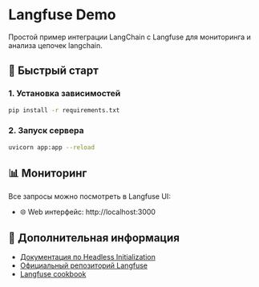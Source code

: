 # Langfuse Demo

Простой пример интеграции LangChain с Langfuse  для мониторинга и анализа цепочек langchain.

## 🚀 Быстрый старт

### 1. Установка зависимостей
```bash
pip install -r requirements.txt
```

### 2. Запуск сервера
```bash
uvicorn app:app --reload
```
## 📊 Мониторинг

Все запросы можно посмотреть в Langfuse UI:
- 🌐 Web интерфейс: http://localhost:3000

## 🔗 Дополнительная информация

- [Документация по Headless Initialization](https://langfuse.com/self-hosting/headless-initialization)
- [Официальный репозиторий Langfuse](https://github.com/langfuse/langfuse)
- [Langfuse cookbook](https://github.com/langfuse/langfuse-docs/tree/main/cookbook)
